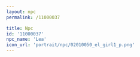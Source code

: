 ```yaml
---
layout: npc
permalink: /11000037

title: Npc
id: '11000037'
npc_name: 'Lea'
icon_url: 'portrait/npc/02010050_el_girl1_p.png'
---
```

